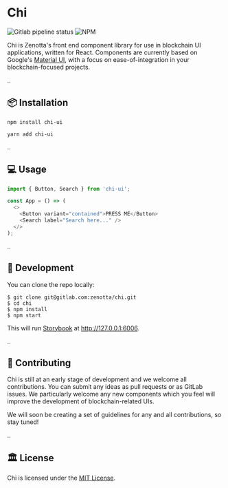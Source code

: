 # Chi

![Gitlab pipeline status](https://img.shields.io/gitlab/pipeline/zenotta/chi/master)
![NPM](https://img.shields.io/npm/l/chi-ui)

Chi is Zenotta's front end component library for use in blockchain UI applications, written for React. Components are currently based on Google's [Material UI](https://material-ui.com/), with a focus on ease-of-integration in your blockchain-focused projects.

..

## 📦 Installation

```
npm install chi-ui
```

```
yarn add chi-ui
```

..

## 💻 Usage

```javascript
import { Button, Search } from 'chi-ui';

const App = () => (
  <>
    <Button variant="contained">PRESS ME</Button>
    <Search label="Search here..." />
  </>
);
```

..

## 🔨 Development

You can clone the repo locally:

```
$ git clone git@gitlab.com:zenotta/chi.git
$ cd chi
$ npm install
$ npm start
```

This will run [Storybook](https://storybook.js.org/) at http://127.0.0.1:6006.

..

## 🤝 Contributing

Chi is still at an early stage of development and we welcome all contributions. You can submit any ideas as pull requests or as GitLab issues. We particularly welcome any new components which you feel will improve the development of 
blockchain-related UIs.

We will soon be creating a set of guidelines for any and all contributions, so stay tuned!

..

## 🏛 License

Chi is licensed under the [MIT License](https://gitlab.com/zenotta/chi/-/blob/master/LICENSE).

